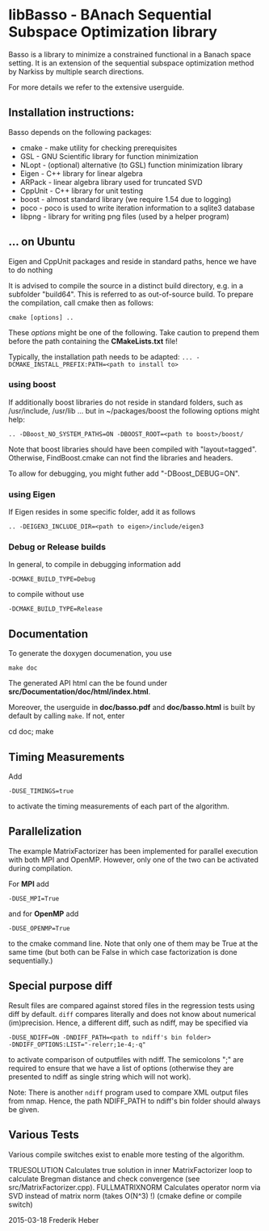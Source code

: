 libBasso - BAnach Sequential Subspace Optimization library
==========================================================

Basso is a library to minimize a constrained functional in a Banach space
setting. It is an extension of the sequential subspace optimization
method by Narkiss by multiple search directions.

For more details we refer to the extensive userguide.

Installation instructions:
--------------------------

Basso depends on the following packages:
 * cmake - make utility for checking prerequisites
 * GSL - GNU Scientific library for function minimization
 * NLopt - (optional) alternative (to GSL) function minimization library
 * Eigen - C++ library for linear algebra
 * ARPack - linear algebra library used for truncated SVD
 * CppUnit - C++ library for unit testing
 * boost - almost standard library (we require 1.54 due to logging)
 * poco - poco is used to write iteration information to a sqlite3 database
 * libpng - library for writing png files (used by a helper program)

... on Ubuntu
-------------
Eigen and CppUnit packages and reside in standard paths, hence we have to do nothing

It is advised to compile the source in a distinct build directory, e.g. in a subfolder "build64". This is referred to as out-of-source build. To prepare the compilation, call cmake then as follows:

    cmake [options] ..

These *options* might be one of the following. Take caution to prepend them
before the path containing the **CMakeLists.txt** file!

Typically, the installation path needs to be adapted: `... -DCMAKE_INSTALL_PREFIX:PATH=<path to install to>`

### using boost


If additionally boost libraries do not reside in standard folders, such as
/usr/include, /usr/lib ... but in ~/packages/boost the following options might help:

    .. -DBoost_NO_SYSTEM_PATHS=ON -DBOOST_ROOT=<path to boost>/boost/

Note that boost libraries should have been compiled with "layout=tagged". Otherwise, FindBoost.cmake can not find the libraries and headers.

To allow for debugging, you might futher add "-DBoost_DEBUG=ON".

### using Eigen

If Eigen resides in some specific folder, add it as follows

    .. -DEIGEN3_INCLUDE_DIR=<path to eigen>/include/eigen3

### Debug or Release builds

In general, to compile in debugging information add

    -DCMAKE_BUILD_TYPE=Debug

to compile without use

    -DCMAKE_BUILD_TYPE=Release


Documentation
-------------

To generate the doxygen documenation, you use

    make doc

The generated API html can the be found under **src/Documentation/doc/html/index.html**.

Moreover, the userguide in **doc/basso.pdf** and **doc/basso.html** is built by
default by calling `make`. If not, enter

   cd doc; make

Timing Measurements
-------------------

Add

    -DUSE_TIMINGS=true

to activate the timing measurements of each part of the algorithm.


Parallelization
---------------

The example MatrixFactorizer has been implemented for parallel execution with
both MPI and OpenMP. However, only one of the two can be activated during
compilation.

For **MPI** add

    -DUSE_MPI=True

and for **OpenMP** add

    -DUSE_OPENMP=True

to the cmake command line. Note that only one of them may be True at the same
time (but both can be False in which case factorization is done sequentially.)

Special purpose diff
--------------------

Result files are compared against stored files in the regression tests using
diff by default. `diff` compares literally and does not know about numerical
(im)precision. Hence, a different diff, such as ndiff, may be specified via

    -DUSE_NDIFF=ON -DNDIFF_PATH=<path to ndiff's bin folder>
    -DNDIFF_OPTIONS:LIST="-relerr;1e-4;-q"

to activate comparison of outputfiles with ndiff. The semicolons ";" are
required to ensure that we have a list of options (otherwise they are presented
to ndiff as single string which will not work).

Note: There is another `ndiff` program used to compare XML output files from
nmap. Hence, the path NDIFF_PATH to ndiff's bin folder should always be given.


Various Tests
-------------

Various compile switches exist to enable more testing of the algorithm.

TRUESOLUTION			Calculates true solution in inner MatrixFactorizer loop to calculate Bregman distance and check convergence (see src/MatrixFactorizer.cpp).
FULLMATRIXNORM			Calculates operator norm via SVD instead of matrix norm (takes O(N^3) !) (cmake define or compile switch)


2015-03-18 Frederik Heber

